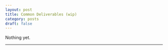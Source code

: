 ```yaml
---
layout: post
title: Common Deliverables (wip)
category: posts
draft: false
---
```


Nothing yet.

---
